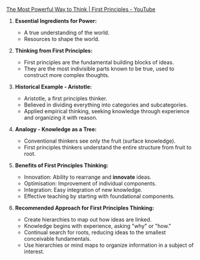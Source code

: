 [The Most Powerful Way to Think | First Principles - YouTube](https://www.youtube.com/watch?v=HZRDUZuIKg4)

1. **Essential Ingredients for Power:**
   - A true understanding of the world.
   - Resources to shape the world.

2. **Thinking from First Principles:**
   - First principles are the fundamental building blocks of ideas.
   - They are the most indivisible parts known to be true, used to construct more complex thoughts.

3. **Historical Example - Aristotle:**
   - Aristotle, a first principles thinker.
   - Believed in dividing everything into categories and subcategories.
   - Applied empirical thinking, seeking knowledge through experience and organizing it with reason.

4. **Analogy - Knowledge as a Tree:**
   - Conventional thinkers see only the fruit (surface knowledge).
   - First principles thinkers understand the entire structure from fruit to root.

5. **Benefits of First Principles Thinking:**
   - Innovation: Ability to rearrange and **innovate** ideas.
   - Optimisation: Improvement of individual components.
   - Integration: Easy integration of new knowledge.
   - Effective teaching by starting with foundational components.

6. **Recommended Approach for First Principles Thinking:**
   - Create hierarchies to map out how ideas are linked.
   - Knowledge begins with experience, asking "why" or "how."
   - Continual search for roots, reducing ideas to the smallest conceivable fundamentals.
   - Use hierarchies or mind maps to organize information in a subject of interest. 